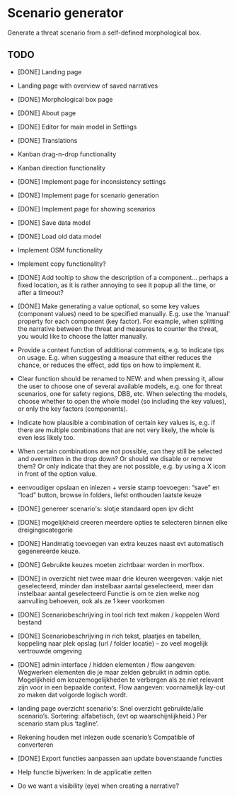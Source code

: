 # Scenario generator

Generate a threat scenario from a self-defined morphological box.

## TODO

- [DONE] Landing page
- Landing page with overview of saved narratives
- [DONE] Morphological box page
- [DONE] About page
- [DONE] Editor for main model in Settings
- [DONE] Translations
- Kanban drag-n-drop functionality
- Kanban direction functionality
- [DONE] Implement page for inconsistency settings
- [DONE] Implement page for scenario generation
- [DONE] Implement page for showing scenarios
- [DONE] Save data model
- [DONE] Load old data model
- Implement OSM functionality
- Implement copy functionality?
- [DONE] Add tooltip to show the description of a component... perhaps a fixed location, as it is rather annoying to see it popup all the time, or after a timeout?
- [DONE] Make generating a value optional, so some key values (component values) need to be specified manually. E.g. use the 'manual' property for each component (key factor). For example, when splitting the narrative between the threat and measures to counter the threat, you would like to choose the latter manually.
- Provide a context function of additional comments, e.g. to indicate tips on usage. E.g. when suggesting a measure that either reduces the chance, or reduces the effect, add tips on how to implement it.
- Clear function should be renamed to NEW: and when pressing it, allow the user to choose one of several available models, e.g. one for threat scenarios, one for safety regions, DBB, etc. When selecting the models, choose whether to open the whole model (so including the key values), or only the key factors (components).
- Indicate how plausible a combination of certain key values is, e.g. if there are multiple combinations that are not very likely, the whole is even less likely too.
- When certain combinations are not possible, can they still be selected and overwritten in the drop down? Or should we disable or remove them? Or only indicate that they are not possible, e.g. by using a X icon in front of the option value.

- eenvoudiger opslaan en inlezen + versie stamp toevoegen: “save” en “load” button, browse in folders, liefst onthouden laatste keuze
- [DONE] genereer scenario's: slotje standaard open ipv dicht
- [DONE] mogelijkheid creeren meerdere opties te selecteren binnen elke dreigingscategorie
- [DONE] Handmatig toevoegen van extra keuzes naast evt automatisch gegenereerde keuze.
- [DONE] Gebruikte keuzes moeten zichtbaar worden in morfbox.
- [DONE] in overzicht niet twee maar drie kleuren weergeven: vakje niet geselecteerd, minder dan instelbaar aantal geselecteerd, meer dan instelbaar aantal geselecteerd	Functie is om te zien welke nog aanvulling behoeven, ook als ze 1 keer voorkomen
- [DONE] Scenariobeschrijving in tool rich text maken / koppelen Word bestand
- [DONE] Scenariobeschrijving in rich tekst, plaatjes en tabellen, koppeling naar plek opslag (url / folder locatie) – zo veel mogelijk vertrouwde omgeving
- [DONE] admin interface / hidden elementen / flow aangeven: Wegwerken elementen die je maar zelden gebruikt in admin optie. Mogelijkheid om keuzemogelijkheden te verbergen als ze niet relevant zijn voor in een bepaalde context. Flow aangeven: voornamelijk lay-out zo maken dat volgorde logisch wordt.
- landing page overzicht scenario's: Snel overzicht gebruikte/alle scenario’s. Sortering: alfabetisch, (evt op waarschijnlijkheid.) Per scenario stam plus ‘tagline’.
- Rekening houden met inlezen oude scenario’s	Compatible of converteren
- [DONE] Export functies aanpassen aan update bovenstaande functies
- Help functie bijwerken: In de applicatie zetten
- Do we want a visibility (eye) when creating a narrative?
